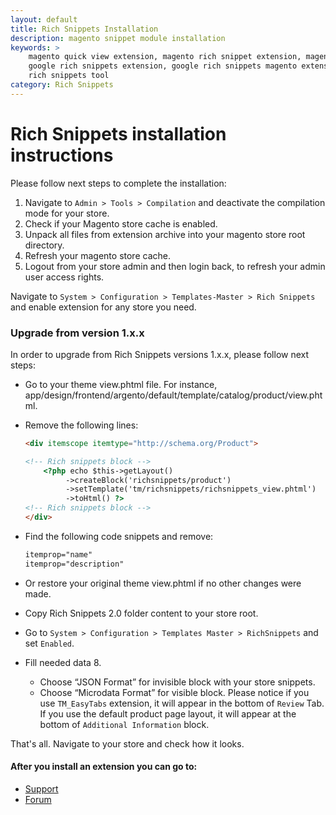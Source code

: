 ```yaml
---
layout: default
title: Rich Snippets Installation
description: magento snippet module installation
keywords: >
    magento quick view extension, magento rich snippet extension, magento
    google rich snippets extension, google rich snippets magento extension, google
    rich snippets tool
category: Rich Snippets
---
```


# Rich Snippets installation instructions

Please follow next steps to complete the installation:

1. Navigate to `Admin > Tools > Compilation` and deactivate the compilation
mode for your store.
2. Check if your Magento store cache is enabled.
3. Unpack all files from extension archive into your magento store root directory.
4. Refresh your magento store cache.
5. Logout from your store admin and then login back, to refresh your admin user
access rights.

Navigate to `System > Configuration > Templates-Master > Rich Snippets` and
enable extension for any store you need.

### Upgrade from version 1.x.x

In order to upgrade from Rich Snippets versions 1.x.x, please follow next steps:

*   Go to your theme view.phtml file. For instance, app/design/frontend/argento/default/template/catalog/product/view.phtml.

*   Remove the following lines:

    ```html
    <div itemscope itemtype="http://schema.org/Product">

    <!-- Rich snippets block -->
        <?php echo $this->getLayout()
             ->createBlock('richsnippets/product')
             ->setTemplate('tm/richsnippets/richsnippets_view.phtml')
             ->toHtml() ?>
    <!-- Rich snippets block -->
    </div>
    ```

*   Find the following code snippets and remove:

    ```html
    itemprop="name"
    itemprop="description"
    ```

*   Or restore your original theme view.phtml if no other changes were made.

* Copy Rich Snippets 2.0 folder content to your store root.
* Go to `System > Configuration > Templates Master > RichSnippets` and set
`Enabled`.
* Fill needed data 8.
    * Choose “JSON Format” for invisible block with your store snippets.
    * Choose “Microdata Format” for visible block. Please notice if you use
    `TM_EasyTabs` extension, it will appear in the bottom of `Review` Tab.
    If you use the default product page layout, it will appear at the
        bottom of `Additional Information` block.

That's all. Navigate to your store and check how it looks.

#### After you install an extension you can go to:

* [Support](https://swissuplabs.com/contacts/)
* [Forum](https://swissuplabs.com/magento-forum/)